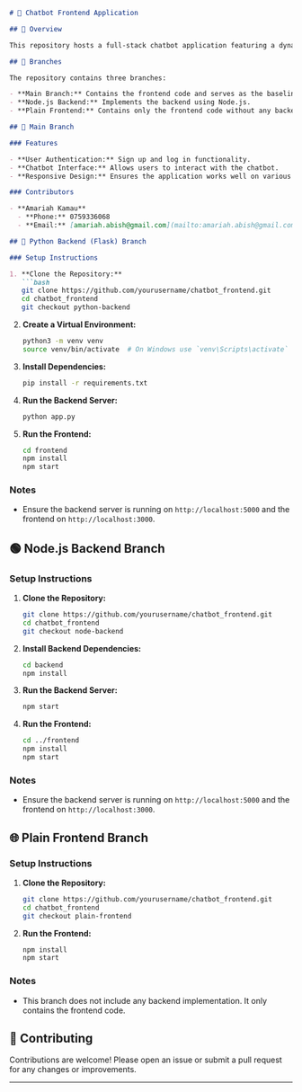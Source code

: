 ```markdown
# 🤖 Chatbot Frontend Application

## 📖 Overview

This repository hosts a full-stack chatbot application featuring a dynamic React frontend and two optional backend implementations: one in Python (Flask) and another in Node.js. The application allows users to sign up, log in, and interact with a chatbot interface that saves user data to a backend database.

## 🌳 Branches

The repository contains three branches:

- **Main Branch:** Contains the frontend code and serves as the baseline for the application with Python(flask) as the backend.
- **Node.js Backend:** Implements the backend using Node.js.
- **Plain Frontend:** Contains only the frontend code without any backend implementation.

## 🌟 Main Branch

### Features

- **User Authentication:** Sign up and log in functionality.
- **Chatbot Interface:** Allows users to interact with the chatbot.
- **Responsive Design:** Ensures the application works well on various devices.

### Contributors

- **Amariah Kamau**
  - **Phone:** 0759336068
  - **Email:** [amariah.abish@gmail.com](mailto:amariah.abish@gmail.com)

## 🐍 Python Backend (Flask) Branch

### Setup Instructions

1. **Clone the Repository:**
   ```bash
   git clone https://github.com/yourusername/chatbot_frontend.git
   cd chatbot_frontend
   git checkout python-backend
   ```

2. **Create a Virtual Environment:**
   ```bash
   python3 -m venv venv
   source venv/bin/activate  # On Windows use `venv\Scripts\activate`
   ```

3. **Install Dependencies:**
   ```bash
   pip install -r requirements.txt
   ```

4. **Run the Backend Server:**
   ```bash
   python app.py
   ```

5. **Run the Frontend:**
   ```bash
   cd frontend
   npm install
   npm start
   ```

### Notes

- Ensure the backend server is running on `http://localhost:5000` and the frontend on `http://localhost:3000`.

## 🟢 Node.js Backend Branch

### Setup Instructions

1. **Clone the Repository:**
   ```bash
   git clone https://github.com/yourusername/chatbot_frontend.git
   cd chatbot_frontend
   git checkout node-backend
   ```

2. **Install Backend Dependencies:**
   ```bash
   cd backend
   npm install
   ```

3. **Run the Backend Server:**
   ```bash
   npm start
   ```

4. **Run the Frontend:**
   ```bash
   cd ../frontend
   npm install
   npm start
   ```

### Notes

- Ensure the backend server is running on `http://localhost:5000` and the frontend on `http://localhost:3000`.

## 🌐 Plain Frontend Branch

### Setup Instructions

1. **Clone the Repository:**
   ```bash
   git clone https://github.com/yourusername/chatbot_frontend.git
   cd chatbot_frontend
   git checkout plain-frontend
   ```

2. **Run the Frontend:**
   ```bash
   npm install
   npm start
   ```

### Notes

- This branch does not include any backend implementation. It only contains the frontend code.

## 🤝 Contributing

Contributions are welcome! Please open an issue or submit a pull request for any changes or improvements.


---
```
